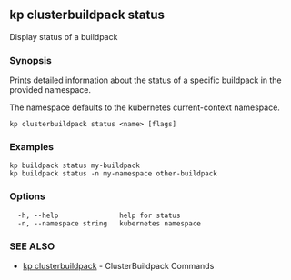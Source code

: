 ## kp clusterbuildpack status

Display status of a buildpack

### Synopsis

Prints detailed information about the status of a specific buildpack in the provided namespace.

The namespace defaults to the kubernetes current-context namespace.

```
kp clusterbuildpack status <name> [flags]
```

### Examples

```
kp buildpack status my-buildpack
kp buildpack status -n my-namespace other-buildpack
```

### Options

```
  -h, --help               help for status
  -n, --namespace string   kubernetes namespace
```

### SEE ALSO

* [kp clusterbuildpack](kp_clusterbuildpack.md)	 - ClusterBuildpack Commands

